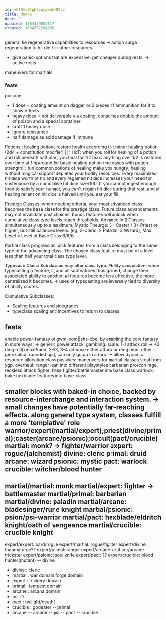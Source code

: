 ```yaml
---
id: v6f9mvtfgh7cwyywakv89sz
title: dnd-6
desc: ''
updated: 1684439004817
created: 1684357294795
---
```

general
tie regenerative capabilities to resources -> action surge regeneration to hit die / or other resources.
- give panic-options that are expensive. get cheaper during rests. -> active rests

maneuvers for martials

### feats
poisoner
- 1 dose = coating amount on dagger or 2 pieces of ammunition for it to show effects
- heavy dose = not deliverable via coating. consumes double the amount of poison and a special container
- craft 1 heavy dose
- ignore resistance
- half damage as acid damage if immune

Potions
: healing potions restore health according to : minor healing potion (2d4 + constitution modifier) ||
: HoT: when you roll for healing of a potion and roll beneath half max, you heal for 1/2 max.
  anything over 1/2 is restored over time at 1 hp/round for basic healing potion (increases with potion strength)
: (un)common potions of healing make you hungry;  healing without magical support depletes your bodily resources.
  Every maximized hit dice worth of hp and every regained hit dice increases your need for sustenance by a cumulative hit dice size/100.
  If you cannot ingest enough food to satisfy your hunger, you can't regain hit dice during that rest, and all healing reliant on hit dice is halved until you eat your fill.

Prestige Classes: when meeting criteria, your most advanced class becomes the base class for the prestige class. Future class advancements may not invalidate past choices.
  bonus features will unlock when cumulative class type levels reach thresholds.
  Advance in 2 Classes simultaneously up to a maximum.
  Mystic Theurge: 3+ Caster / 3+ Priest or higher, but still balanced levels. (eg. 2-Cleric, 2 Paladin, 3 Wizard), Max Level = Level of Base Class
    6/6/6

Partial class progression:
  pick features from a class belonging to the same type of the advancing class. The chosen class feature must be of a level less than half your total class type level.

Typecast:
  Class: Subclasses may alter class type.
  Ability association: when typecasting a feature, it, and all subfeatures thus gained, change their associated ability to another.
  #i features become less effective, the more centralized it becomes.
  -> uses of typecasting are inversely tied to diversity of ability scores.

Cumulative Subclasses:
  - Scaling features and sidegrades
  - typeclass scaling and incentives to return to classes

## feats
  enable power-fantasy of gwm-pom||shs-cbe, by enabling the core fantasy in more ways.
  -> generic power attack:
    gambling: scale: (-1 attack roll -> +2 dmg roll)xmaxPmod, 2->3, 3-4 (choose either attack or dmg mod, other gets calcd: rounded up.), can only go up in a turn.
  -> allow dynamic resource allocation
class passives:
  maneuvers for martial classes
  steal from ygp.
    overhaul:
      ranger
        lean into different playstyles
      barbarian
        pro/con rage, reckless attack
  figher: bake fighter/battlemaster into base class
  warlock: bake hexblade-features into base-class

smaller blocks with baked-in choice, backed by resource-interchange and interaction system.
-> small changes have potentially far-reaching effects.
along general type system, classes fulfill a more 'templative' role
warrior/expert(martial/expert);priest(divine/primal);caster(arcane/psionic);occult(pact/crucible)
  martial: monk? -> fighter/warrior
  expert: rogue/(alchemist)
  divine: cleric
  primal: druid
  arcane: wizard
  psionic: mystic
  pact: warlock
  crucible: witcher/blood hunter
  --
  martial/martial: monk
  martial/expert: fighter -> battlemaster
  martial/primal: barbarian
  martial/divine: paladin
  martial/arcane: bladesinger/rune knight
  martial/psionic: psion/psi-warrior
  martial/pact: hexblade/eldritch knight/oath of vengeance
  martial/crucible: crucible knight
  --
  expert/expert: bard/rogue
  expert/martial: rogue/fighter
  expert/divine: thaumaturge??
  expert/primal: ranger
  expert/arcane: artificer/arcane trickster
  expert/psionic: soul knife
  expert/pact: ??
  expert/crucible: blood hunter(mutant)
  -- divine
  + divine : cleric
  + martial : war domain/forge domain
  + expert : trickery domain
  + primal : tempest domain
  + arcane : arcana domain
  + psi : ?
  + pact : twilight/death?
  + crucible : godeater
  -- primal
  + arcane
  -- arcane
  -- psi
  -- pact
  -- crucible